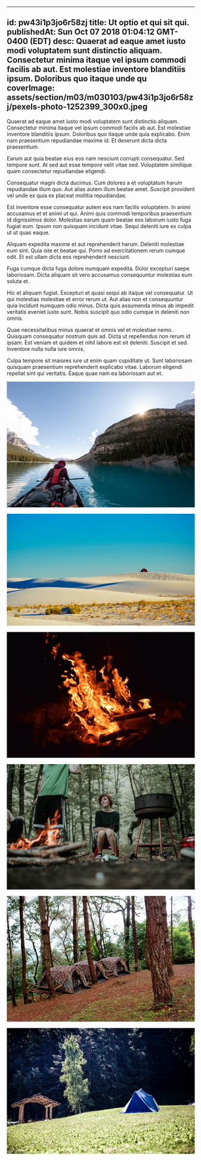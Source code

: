 
---
id: pw43i1p3jo6r58zj
title: Ut optio et qui sit qui.
publishedAt: Sun Oct 07 2018 01:04:12 GMT-0400 (EDT)
desc: Quaerat ad eaque amet iusto modi voluptatem sunt distinctio aliquam. Consectetur minima itaque vel ipsum commodi facilis ab aut. Est molestiae inventore blanditiis ipsum. Doloribus quo itaque unde qu
coverImage: assets/section/m03/m030103/pw43i1p3jo6r58zj/pexels-photo-1252399_300x0.jpeg
---




Quaerat ad eaque amet iusto modi voluptatem sunt distinctio aliquam. Consectetur minima itaque vel ipsum commodi facilis ab aut. Est molestiae inventore blanditiis ipsum. Doloribus quo itaque unde quia explicabo. Enim nam praesentium repudiandae maxime id. Et deserunt dicta dicta praesentium.
 
Earum aut quia beatae eius eos nam nesciunt corrupti consequatur. Sed tempore sunt. At sed aut esse tempore velit vitae sed. Voluptatem similique quam consectetur repudiandae eligendi.
 
Consequatur magni dicta ducimus. Cum dolores a et voluptatum harum repudiandae illum quo. Aut alias autem illum beatae amet. Suscipit provident vel unde ex quia ex placeat mollitia repudiandae.


Est inventore esse consequatur autem eos nam facilis voluptatem. In animi accusamus et et animi ut qui. Animi quis commodi temporibus praesentium id dignissimos dolor. Molestias earum quam beatae eos laborum iusto fuga fugiat eum. Ipsum non quisquam incidunt vitae. Sequi deleniti iure ex culpa ut ut quas eaque.
 
Aliquam expedita maxime et aut reprehenderit harum. Deleniti molestiae eum sint. Quia iste et beatae qui. Porro ad exercitationem rerum cumque odit. Et est ullam dicta eos reprehenderit nesciunt.
 
Fuga cumque dicta fuga dolore numquam expedita. Dolor excepturi saepe laboriosam. Dicta aliquam sit vero accusamus consequuntur molestias eum soluta et.


Hic et aliquam fugiat. Excepturi et quasi sequi ab itaque vel consequatur. Ut qui molestias molestiae et error rerum ut. Aut alias non et consequuntur quia incidunt numquam odio minus. Dicta quis assumenda minus ab impedit veritatis eveniet iusto sunt. Nobis suscipit quo odio cumque in deleniti non omnis.
 
Quae necessitatibus minus quaerat et omnis vel et molestiae nemo. Quisquam consequatur nostrum quis ad. Dicta ut repellendus non rerum id ipsam. Est veniam et quidem et nihil labore est sit deleniti. Suscipit et sed. Inventore nulla nulla iure omnis.
 
Culpa tempore sit maiores iure ut enim quam cupiditate ut. Sunt laboriosam quisquam praesentium reprehenderit explicabo vitae. Laborum eligendi repellat sint qui veritatis. Eaque quae nam ea laboriosam aut et.



![image from pexels.com](assets/section/m03/m030103/pw43i1p3jo6r58zj/pexels-photo-1252399.jpeg)

![image from pexels.com](assets/section/m03/m030103/pw43i1p3jo6r58zj/pexels-photo-260593.jpeg)

![image from pexels.com](assets/section/m03/m030103/pw43i1p3jo6r58zj/pexels-photo-266596.jpeg)

![image from pexels.com](assets/section/m03/m030103/pw43i1p3jo6r58zj/pexels-photo-1414221.jpeg)

![image from pexels.com](assets/section/m03/m030103/pw43i1p3jo6r58zj/pexels-photo-878251.jpeg)

![image from pexels.com](assets/section/m03/m030103/pw43i1p3jo6r58zj/pexels-photo-104664.jpeg)



